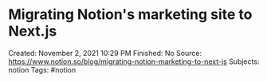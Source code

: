 # Migrating Notion's marketing site to Next.js

Created: November 2, 2021 10:29 PM
Finished: No
Source: https://www.notion.so/blog/migrating-notion-marketing-to-next-js
Subjects: notion
Tags: #notion
